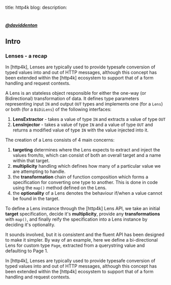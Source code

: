title: http4k blog: 
description: 

# 

##### [@daviddenton][github] 

## Intro

### Lenses - a recap
In [http4k], Lenses are typically used to provide typesafe conversion of typed values into and out of 
HTTP messages, although this concept has been extended within the [http4k] ecosystem to support that of a 
form handling and request contexts.

A Lens is an stateless object responsible for either the one-way (or Bidirectional) transformation of data.
It defines type parameters representing input `IN` and output `OUT` types and implements one (for a `Lens`) 
or both (for a `BiDiLens`) of the following interfaces:

1. **LensExtractor** - takes a value of type `IN` and extracts a value of type `OUT`
2. **LensInjector** - takes a value of type `IN` and a value of type `OUT` and returns a modified value of 
type `IN` with the value injected into it.

<script src="https://gist-it.appspot.com/https://github.com/http4k/http4k/blob/master/src/docs/blog/http4k_lenses/lens_definition.kt"></script>

The creation of a Lens consists of 4 main concerns:

1. **targeting** determines where the Lens expects to extract and inject the values from/to, which can 
consist of both an overall target and a name within that target.
2. **multiplicity** handling which defines how many of a particular value we are attempting to handle.
3. the **transformation** chain of function composition which forms a specification for converting one 
type to another. This is done in code using the `map()` method defined on the Lens.
4. the **optionality** of a Lens denotes the behaviour if/when a value cannot be found in the target.

To define a Lens instance through the [http4k] Lens API, we take an initial **target** specification, decide 
it's **multiplicity**, provide any **transformations** with `map()`, and finally reify the specification 
into a Lens instance by deciding it's optionality.

It sounds involved, but it is consistent and the fluent API has been designed to make it simpler. By way 
of an example, here we define a bi-directional Lens for custom type `Page`, extracted from a querystring 
value and defaulting to Page 1.

<script src="https://gist-it.appspot.com/https://github.com/http4k/http4k/blob/master/src/docs/blog/http4k_lenses/lens_example.kt"></script>

In [http4k], Lenses are typically used to provide typesafe conversion of typed values into and out of HTTP 
messages, although this concept has been extended within the [http4k] ecosystem to support that of a form 
handling and request contexts.

[github]: http://github.com/daviddenton
